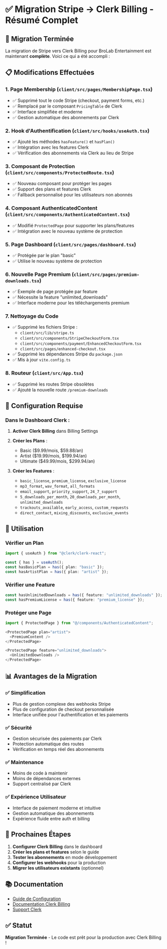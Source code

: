 # ✅ Migration Stripe → Clerk Billing - Résumé Complet

## 🎯 Migration Terminée

La migration de Stripe vers Clerk Billing pour BroLab Entertainment est maintenant **complète**. Voici ce qui a été accompli :

## 📋 Modifications Effectuées

### 1. **Page Membership** (`client/src/pages/MembershipPage.tsx`)

- ✅ Supprimé tout le code Stripe (checkout, payment forms, etc.)
- ✅ Remplacé par le composant `PricingTable` de Clerk
- ✅ Interface simplifiée et moderne
- ✅ Gestion automatique des abonnements par Clerk

### 2. **Hook d'Authentification** (`client/src/hooks/useAuth.tsx`)

- ✅ Ajouté les méthodes `hasFeature()` et `hasPlan()`
- ✅ Intégration avec les features Clerk
- ✅ Vérification des abonnements via Clerk au lieu de Stripe

### 3. **Composant de Protection** (`client/src/components/ProtectedRoute.tsx`)

- ✅ Nouveau composant pour protéger les pages
- ✅ Support des plans et features Clerk
- ✅ Fallback personnalisé pour les utilisateurs non abonnés

### 4. **Composant AuthenticatedContent** (`client/src/components/AuthenticatedContent.tsx`)

- ✅ Modifié `ProtectedPage` pour supporter les plans/features
- ✅ Intégration avec le nouveau système de protection

### 5. **Page Dashboard** (`client/src/pages/dashboard.tsx`)

- ✅ Protégée par le plan "basic"
- ✅ Utilise le nouveau système de protection

### 6. **Nouvelle Page Premium** (`client/src/pages/premium-downloads.tsx`)

- ✅ Exemple de page protégée par feature
- ✅ Nécessite la feature "unlimited_downloads"
- ✅ Interface moderne pour les téléchargements premium

### 7. **Nettoyage du Code**

- ✅ Supprimé les fichiers Stripe :
  - `client/src/lib/stripe.ts`
  - `client/src/components/StripeCheckoutForm.tsx`
  - `client/src/components/payment/EnhancedCheckoutForm.tsx`
  - `client/src/pages/enhanced-checkout.tsx`
- ✅ Supprimé les dépendances Stripe du `package.json`
- ✅ Mis à jour `vite.config.ts`

### 8. **Routeur** (`client/src/App.tsx`)

- ✅ Supprimé les routes Stripe obsolètes
- ✅ Ajouté la nouvelle route `/premium-downloads`

## 🔧 Configuration Requise

### Dans le Dashboard Clerk :

1. **Activer Clerk Billing** dans Billing Settings
2. **Créer les Plans** :

   - Basic ($9.99/mois, $59.88/an)
   - Artist ($19.99/mois, $199.94/an)
   - Ultimate ($49.99/mois, $299.94/an)

3. **Créer les Features** :
   - `basic_license`, `premium_license`, `exclusive_license`
   - `mp3_format`, `wav_format`, `all_formats`
   - `email_support`, `priority_support`, `24_7_support`
   - `5_downloads_per_month`, `20_downloads_per_month`, `unlimited_downloads`
   - `trackouts_available`, `early_access`, `custom_requests`
   - `direct_contact`, `mixing_discounts`, `exclusive_events`

## 🚀 Utilisation

### Vérifier un Plan

```typescript
import { useAuth } from "@clerk/clerk-react";

const { has } = useAuth();
const hasBasicPlan = has({ plan: "basic" });
const hasArtistPlan = has({ plan: "artist" });
```

### Vérifier une Feature

```typescript
const hasUnlimitedDownloads = has({ feature: "unlimited_downloads" });
const hasPremiumLicense = has({ feature: "premium_license" });
```

### Protéger une Page

```typescript
import { ProtectedPage } from "@/components/AuthenticatedContent";

<ProtectedPage plan="artist">
  <PremiumContent />
</ProtectedPage>

<ProtectedPage feature="unlimited_downloads">
  <UnlimitedDownloads />
</ProtectedPage>
```

## 📊 Avantages de la Migration

### ✅ Simplification

- Plus de gestion complexe des webhooks Stripe
- Plus de configuration de checkout personnalisée
- Interface unifiée pour l'authentification et les paiements

### ✅ Sécurité

- Gestion sécurisée des paiements par Clerk
- Protection automatique des routes
- Vérification en temps réel des abonnements

### ✅ Maintenance

- Moins de code à maintenir
- Moins de dépendances externes
- Support centralisé par Clerk

### ✅ Expérience Utilisateur

- Interface de paiement moderne et intuitive
- Gestion automatique des abonnements
- Expérience fluide entre auth et billing

## 🔄 Prochaines Étapes

1. **Configurer Clerk Billing** dans le dashboard
2. **Créer les plans et features** selon le guide
3. **Tester les abonnements** en mode développement
4. **Configurer les webhooks** pour la production
5. **Migrer les utilisateurs existants** (optionnel)

## 📚 Documentation

- [Guide de Configuration](CLERK_BILLING_SETUP.md)
- [Documentation Clerk Billing](https://clerk.com/docs/react/billing/b2c-saas)
- [Support Clerk](https://clerk.com/support)

## ✅ Statut

**Migration Terminée** - Le code est prêt pour la production avec Clerk Billing !
